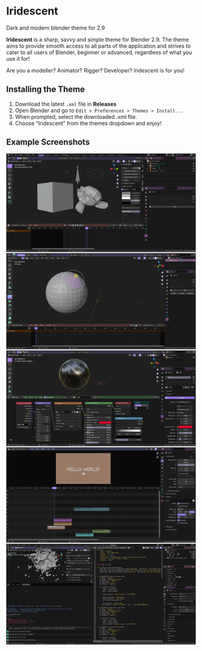 # Iridescent
Dark and modern blender theme for 2.9

**Iridescent** is a sharp, savvy and simple theme for Blender 2.9. The theme aims to provide smooth access to all parts of the application and strives to cater to all users of Blender, beginner or advanced, regardless of what you use it for!

Are you a modeller? Animator? Rigger? Developer? Iridescent is for you!

## Installing the Theme
1. Download the latest `.xml` file in **Releases**
2. Open Blender and go to `Edit > Preferences > Themes > Install...`
3. When prompted, select the downloaded .xml file.
4. Choose "Iridescent" from the themes dropdown and enjoy!

## Example Screenshots
![Main](/samples/main.png)
![Edit Mode](/samples/edit.png)
![Nodes](/samples/nodes.png)
![Video Sequencer](/samples/vidseq.png)
![Scripting](/samples/scripting.png)
